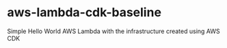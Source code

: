 # aws-lambda-cdk-baseline
Simple Hello World AWS Lambda with the infrastructure created using AWS CDK
